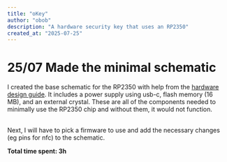 ```yaml
---
title: "oKey"
author: "obob"
description: "A hardware security key that uses an RP2350"
created_at: "2025-07-25"
---
```

# 25/07 Made the minimal schematic
I created the base schematic for the RP2350 with help from the [hardware design guide](https://datasheets.raspberrypi.com/rp2350/hardware-design-with-rp2350.pdf). It includes a power supply using usb-c, flash memory (16 MB), and an external crystal. These are all of the components needed to minimally use the RP2350 chip and without them, it would not function. <br><br>

Next, I will have to pick a firmware to use and add the necessary changes (eg pins for nfc) to the schematic.

**Total time spent: 3h**
